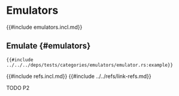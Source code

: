 # Emulators

{{#include emulators.incl.md}}

## Emulate {#emulators}

```rust,editable
{{#include ../../../deps/tests/categories/emulators/emulator.rs:example}}
```

{{#include refs.incl.md}}
{{#include ../../refs/link-refs.md}}

<div class="hidden">
TODO P2
</div>
